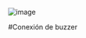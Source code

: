 ![image](https://user-images.githubusercontent.com/114689978/224568304-53b36e5f-72c6-4d08-9970-58ed4c731fbb.png)

#Conexión de buzzer 

